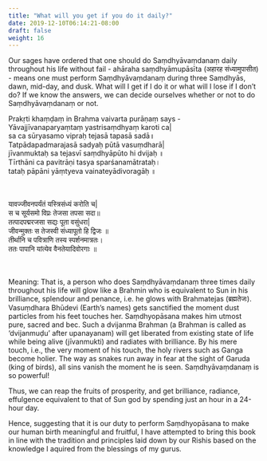 ```yaml
---
title: "What will you get if you do it daily?"
date: 2019-12-10T06:14:21-08:00
draft: false
weight: 16
---
```


Our sages have ordered that one should do Saṃdhyāvaṃdanaṃ daily throughout his life without fail - ahāraha saṃdhyāmupāsīta (अहारह संध्यामुपासीत) - means one must perform Saṃdhyāvaṃdanaṃ during three Saṃdhyās, dawn, mid-day, and dusk. What will I get if I do it or what will I lose if I don’t do? If we know the answers, we can decide ourselves whether or not to do Saṃdhyāvaṃdanaṃ or not. 

<div class="shloka">

Prakṛti khaṃḍaṃ in Brahma vaivarta purāṇaṃ says - <br/>
Yāvajjīvanaparyaṃtaṃ yastrisaṃdhyaṃ karoti ca| <br/>
sa ca sūryasamo vipraḥ tejasā tapasā sadā॥ <br/>
Tatpādapadmarajasā sadyaḥ pūtā vasuṃdharā| <br/>
jīvanmuktaḥ sa tejasvī saṃdhyāpūto hi dvijaḥ ॥ <br/>
Tīrthāni ca pavitrāṇi tasya sparśanamātrataḥ। <br/>
tataḥ pāpāni yāṃtyeva vainateyādivoragāḥ ॥ <br/><br/><br/>

यावज्जीवनपर्यंतं यस्त्रिसंध्यं करोति च| <br/>स च सूर्यसमो विप्रः तेजसा तपसा सदा॥<br/>
तत्पादपद्मरजसा सद्यः पूता वसुंधरा|<br/> जीवन्मुक्तः स तेजस्वी संध्यापूतो हि द्विजः ॥<br/>
तीर्थानि च पवित्राणि तस्य स्पर्शनमात्रतः। <br/>ततः पापानि यांत्येव वैनतेयादिवोरगाः ॥<br/><br/><br/>

Meaning:  That is, a person who does Saṃdhyāvaṃdanaṃ three times daily throughout his life will glow like a Brahmin who is equivalent to Sun in his brilliance, splendour and penance, i.e. he glows with Brahmatejas (ब्रह्मतेजः). Vasuṃdhara Bhūdevi (Earth’s names) gets sanctified the moment dust particles from his feet touches her. Saṃdhyopāsana makes him utmost pure, sacred and bec. Such a dvijanma Brahman (a Brahman is called as ‘dvijanmuḍu’ after upanayanam) will get liberated from existing state of life while being alive (jīvanmukti) and radiates with brilliance. By his mere touch, i.e., the very moment of his touch, the holy rivers such as Ganga become holier. The way as snakes run away in fear at the sight of Garuda (king of birds), all sins vanish the moment he is seen. Saṃdhyāvaṃdanaṃ is so powerful!
</div>

Thus, we can reap the fruits of prosperity, and get brilliance, radiance, effulgence equivalent to that of Sun god by spending just an hour in a 24-hour day.

Hence, suggesting that it is our duty to perform Saṃdhyopāsana to make our human birth meaningful and fruitful, I have attempted to bring this book in line with the tradition and principles laid down by our Rishis based on the knowledge I aquired from the blessings of my gurus.